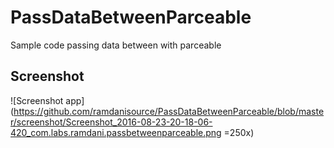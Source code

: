 # PassDataBetweenParceable

Sample code passing data between with parceable
## Screenshot

![Screenshot app](https://github.com/ramdanisource/PassDataBetweenParceable/blob/master/screenshot/Screenshot_2016-08-23-20-18-06-420_com.labs.ramdani.passbetweenparceable.png =250x)
